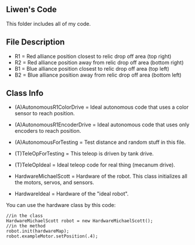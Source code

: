 ## Liwen's Code

This folder includes all of my code. 

## File Description
* R1 = Red alliance position closest to relic drop off area (top right)
* R2 = Red alliance position away from relic drop off area (bottom right)
* B1 = Blue alliance position closest to relic drop off area (top left)
* B2 = Blue alliance position away from relic drop off area (bottom left)

## Class Info
* (A)AutonomousR1ColorDrive = Ideal autonomous code that uses a color sensor to reach position.
* (A)AutonomousR1EncoderDrive = Ideal autonomous code that uses only encoders to reach position.
* (A)AutonomousForTesting = Test distance and random stuff in this file.

* (T)TeleOpForTesting = This teleop is driven by tank drive.
* (T)TeleOpIdeal = Ideal teleop code for real thing (mecanum drive).

* HardwareMichaelScott = Hardware of the robot. This class initializes all the motors, servos, and sensors.
* HardwareIdeal = Hardware of the "ideal robot".

You can use the hardware class by this code:
```
//in the class
HardwareMichaelScott robot = new HardwareMichaelScott();
//in the method
robot.init(hardwareMap);
robot.exampleMotor.setPosition(.4);
```
